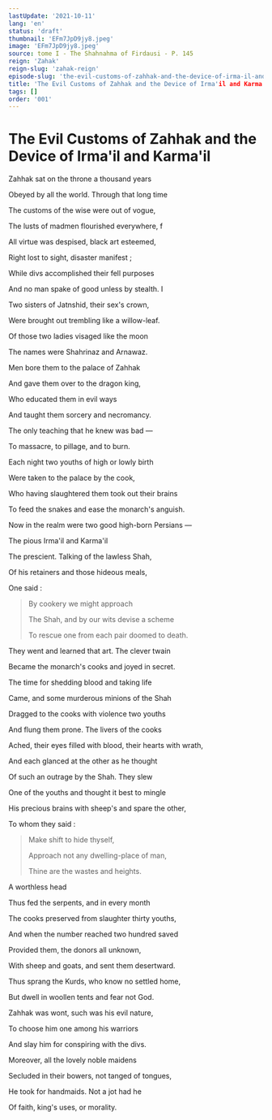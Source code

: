 ```yaml
---
lastUpdate: '2021-10-11'
lang: 'en'
status: 'draft'
thumbnail: 'EFm7JpD9jy8.jpeg'
image: 'EFm7JpD9jy8.jpeg'
source: tome I - The Shahnahma of Firdausi - P. 145
reign: 'Zahak'
reign-slug: 'zahak-reign'
episode-slug: 'the-evil-customs-of-zahhak-and-the-device-of-irma-il-and-karma-il'
title: 'The Evil Customs of Zahhak and the Device of Irma'il and Karma'il'
tags: []
order: '001'
---
```


<!-- LTeX: language=en -->

# The Evil Customs of Zahhak and the Device of Irma'il and Karma'il

Zahhak sat on the throne a thousand years

Obeyed by all the world. Through that long time

The customs of the wise were out of vogue,

The lusts of madmen flourished everywhere, f

All virtue was despised, black art esteemed,

Right lost to sight, disaster manifest ;

While divs accomplished their fell purposes

And no man spake of good unless by stealth. I

Two sisters of Jatnshid, their sex's crown,

Were brought out trembling like a willow-leaf.

Of those two ladies visaged like the moon

The names were Shahrinaz and Arnawaz.

Men bore them to the palace of Zahhak

And gave them over to the dragon king,

Who educated them in evil ways

And taught them sorcery and necromancy.

The only teaching that he knew was bad —

To massacre, to pillage, and to burn.

Each night two youths of high or lowly birth

Were taken to the palace by the cook,

Who having slaughtered them took out their brains

To feed the snakes and ease the monarch's anguish.

Now in the realm were two good high-born Persians —

The pious Irma'il and Karma'il

The prescient. Talking of the lawless Shah,

Of his retainers and those hideous meals,

One said :

> By cookery we might approach
>
> The Shah, and by our wits devise a scheme
>
> To rescue one from each pair doomed to death.

They went and learned that art. The clever twain

Became the monarch's cooks and joyed in secret.

The time for shedding blood and taking life

Came, and some murderous minions of the Shah

Dragged to the cooks with violence two youths

And flung them prone. The livers of the cooks

Ached, their eyes filled with blood, their hearts with wrath,

And each glanced at the other as he thought

Of such an outrage by the Shah. They slew

One of the youths and thought it best to mingle

His precious brains with sheep's and spare the other,

To whom they said :

> Make shift to hide thyself,
>
> Approach not any dwelling-place of man,
>
> Thine are the wastes and heights.

A worthless head

Thus fed the serpents, and in every month

The cooks preserved from slaughter thirty youths,

And when the number reached two hundred saved

Provided them, the donors all unknown,

With sheep and goats, and sent them desertward.

Thus sprang the Kurds, who know no settled home,

But dwell in woollen tents and fear not God.

Zahhak was wont, such was his evil nature,

To choose him one among his warriors

And slay him for conspiring with the divs.

Moreover, all the lovely noble maidens

Secluded in their bowers, not tanged of tongues,

He took for handmaids. Not a jot had he

Of faith, king's uses, or morality.
